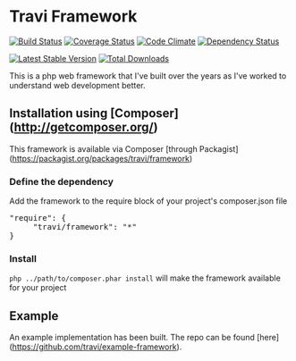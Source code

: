 Travi Framework
===============
[![Build Status](https://travis-ci.org/travi/php-framework.svg?branch=master)](https://travis-ci.org/travi/php-framework)
[![Coverage Status](https://coveralls.io/repos/travi/php-framework/badge.png?branch=master)](https://coveralls.io/r/travi/php-framework?branch=master)
[![Code Climate](https://codeclimate.com/github/travi/php-framework.png)](https://codeclimate.com/github/travi/php-framework)
[![Dependency Status](https://gemnasium.com/travi/php-framework.svg)](https://gemnasium.com/travi/php-framework)

[![Latest Stable Version](https://poser.pugx.org/travi/framework/v/stable.png)](https://packagist.org/packages/travi/framework)
[![Total Downloads](https://poser.pugx.org/travi/framework/downloads.png)](https://packagist.org/packages/travi/framework)

This is a php web framework that I've built over the years as I've worked to understand web development better.

## Installation using [Composer] (http://getcomposer.org/)
This framework is available via Composer [through Packagist] (https://packagist.org/packages/travi/framework)

### Define the dependency
Add the framework to the require block of your project's composer.json file

<pre>"require": {
     "travi/framework": "*"
}</pre>

### Install
`php ../path/to/composer.phar install` will make the framework available for your project

## Example
An example implementation has been built. The repo can be found [here] (https://github.com/travi/example-framework).
